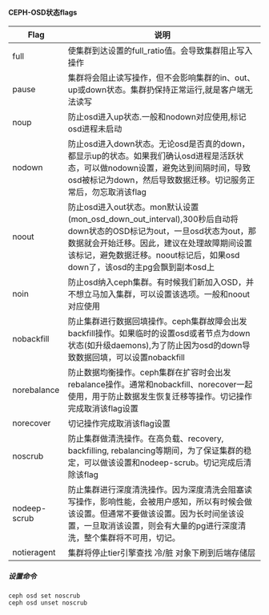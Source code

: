 #### CEPH-OSD状态flags



| Flag         | 说明                                                         |
| ------------ | ------------------------------------------------------------ |
| full         | 使集群到达设置的full_ratio值。会导致集群阻止写入操作         |
| pause        | 集群将会阻止读写操作，但不会影响集群的in、out、up或down状态。集群扔保持正常运行,就是客户端无法读写 |
| noup         | 防止osd进入up状态.一般和nodown对应使用,标记osd进程未启动     |
| nodown       | 防止osd进入down状态。无论osd是否真的down，都显示up的状态。如果我们确认osd进程是活跃状态，可以做nodown设置，避免达到间隔时间，导致osd被标记为down，然后导致数据迁移。切记服务正常后，勿忘取消该flag |
| noout        | 防止osd进入out状态。mon默认设置(mon_osd_down_out_interval),300秒后自动将down状态的OSD标记为out，一旦osd状态为out，那数据就会开始迁移。因此，建议在处理故障期间设置该标记，避免数据迁移。noout标记后，如果osd down了，该osd的主pg会飘到副本osd上 |
| noin         | 防止osd纳入ceph集群。有时候我们新加入OSD，并不想立马加入集群，可以设置该选项。一般和noout对应使用 |
| nobackfill   | 防止集群进行数据回填操作。ceph集群故障会出发backfill操作。如果临时的设置osd或者节点为down状态(如升级daemons),为了防止因为osd的down导致数据回填，可以设置nobackfill |
| norebalance  | 防止数据均衡操作。ceph集群在扩容时会出发rebalance操作。通常和nobackfill、norecover一起使用，用于防止数据发生恢复迁移等操作。切记操作完成取消该flag设置 |
| norecover    | 切记操作完成取消该flag设置                                   |
| noscrub      | 防止集群做清洗操作。在高负载、recovery, backfilling, rebalancing等期间，为了保证集群的稳定，可以做该设置和nodeep-scrub。切记完成后清除该flag |
| nodeep-scrub | 防止集群进行深度清洗操作。因为深度清洗会阻塞读写操作，影响性能，会被用户感知，所以有时候会做该设置。但通常不要做该设置。因为长时间坐该设置，一旦取消该设置，则会有大量的pg进行深度清洗，整个集群将不可用，切记。 |
| notieragent  | 集群将停止tier引擎查找 冷/脏 对象下刷到后端存储层            |

##### 设置命令

```
ceph osd set noscrub
ceph osd unset noscrub
```

